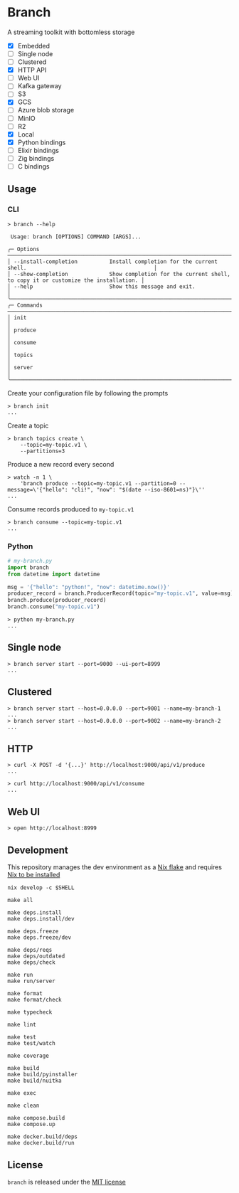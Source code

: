 # Branch

A streaming toolkit with bottomless storage

- [x] Embedded
- [ ] Single node
- [ ] Clustered
- [x] HTTP API
- [ ] Web UI
- [ ] Kafka gateway
- [ ] S3
- [x] GCS
- [ ] Azure blob storage
- [ ] MinIO
- [ ] R2
- [x] Local
- [x] Python bindings
- [ ] Elixir bindings
- [ ] Zig bindings
- [ ] C bindings

## Usage

### CLI

```shell
> branch --help

 Usage: branch [OPTIONS] COMMAND [ARGS]...

╭─ Options ──────────────────────────────────────────────────────────────────────────────────────────────────────╮
│ --install-completion          Install completion for the current shell.                                        │
│ --show-completion             Show completion for the current shell, to copy it or customize the installation. │
│ --help                        Show this message and exit.                                                      │
╰────────────────────────────────────────────────────────────────────────────────────────────────────────────────╯
╭─ Commands ─────────────────────────────────────────────────────────────────────────────────────────────────────╮
│ init                                                                                                         │
│ produce                                                                                                        │
│ consume                                                                                                        │
│ topics                                                                                                         │
│ server                                                                                                         │
╰────────────────────────────────────────────────────────────────────────────────────────────────────────────────╯
```

Create your configuration file by following the prompts

```shell
> branch init
...
```

Create a topic

```shell
> branch topics create \
    --topic=my-topic.v1 \
    --partitions=3
```

Produce a new record every second

```shell
> watch -n 1 \
    'branch produce --topic=my-topic.v1 --partition=0 --message=\'{"hello": "cli!", "now": "$(date --iso-8601=ns)"}\''
...
```

Consume records produced to `my-topic.v1`

```shell
> branch consume --topic=my-topic.v1
...
```

### Python

```python
# my-branch.py
import branch
from datetime import datetime

msg = '{"hello": "python!", "now": datetime.now()}'
producer_record = branch.ProducerRecord(topic="my-topic.v1", value=msg)
branch.produce(producer_record)
branch.consume("my-topic.v1")
```

```shell
> python my-branch.py
...
```

## Single node

```shell
> branch server start --port=9000 --ui-port=8999
...
```

## Clustered

```shell
> branch server start --host=0.0.0.0 --port=9001 --name=my-branch-1
...
> branch server start --host=0.0.0.0 --port=9002 --name=my-branch-2
...
```

## HTTP

```shell
> curl -X POST -d '{...}' http://localhost:9000/api/v1/produce
...
```

```shell
> curl http://localhost:9000/api/v1/consume
...
```

## Web UI

```shell
> open http://localhost:8999
```

## Development

This repository manages the dev environment as a [Nix flake](https://nixos.wiki/wiki/Flakes)
and requires [Nix to be installed](https://github.com/DeterminateSystems/nix-installer)

```shell
nix develop -c $SHELL
```

```shell
make all
```

```shell
make deps.install
make deps.install/dev
```

```shell
make deps.freeze
make deps.freeze/dev
```

```shell
make deps/reqs
make deps/outdated
make deps/check
```

```shell
make run
make run/server
```

```shell
make format
make format/check
```

```shell
make typecheck
```

```shell
make lint
```

```shell
make test
make test/watch
```

```shell
make coverage
```

```shell
make build
make build/pyinstaller
make build/nuitka
```

```shell
make exec
```

```shell
make clean
```

```shell
make compose.build
make compose.up
```

```shell
make docker.build/deps
make docker.build/run
```

## License

`branch` is released under the [MIT license](./LICENSE)
